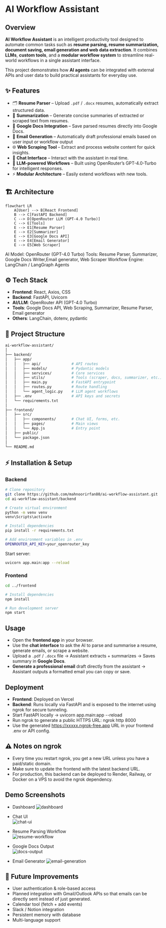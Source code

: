 # AI Workflow Assistant

## Overview

**AI Workflow Assistant** is an intelligent productivity tool designed to automate common tasks such as **resume parsing, resume summarization, document saving, email generation and web data extraction**.
It combines **LLMs**, **custom tools**, and a **modular workflow system** to streamline real-world workflows in a single assistant interface.

This project demonstrates how **AI agents** can be integrated with external APIs and user data to build practical assistants for everyday use.

## ✨ Features

* 🗂 **Resume Parser** – Upload `.pdf` / `.docx` resumes, automatically extract structured data.
* 📝 **Summarization** – Generate concise summaries of extracted or scraped text from resumes.
* 📄 **Google Docs Integration** – Save parsed resumes directly into Google Docs.
* 📧 **Email Generation** – Automatically draft professional emails based on user input or workflow output
* 🌐 **Web Scraping Tool** – Extract and process website content for quick insights.
* 💬 **Chat Interface** – Interact with the assistant in real time.
* 🧠 **LLM-powered Workflows** – Built using OpenRouter’s GPT-4.0-Turbo for intelligent responses.
* ⚡ **Modular Architecture** – Easily extend workflows with new tools.

## 🏗️ Architecture
```mermaid
flowchart LR
    A[User] --> B[React Frontend]
    B --> C[FastAPI Backend]
    C --> D[OpenRouter LLM (GPT-4.0 Turbo)]
    C --> E[Tools]
    E --> E1[Resume Parser]
    E --> E2[Summarizer]
    E --> E3[Google Docs API]
    E --> E4[Email Generator]
    E --> E5[Web Scraper]
```
AI Model: OpenRouter (GPT-4.0 Turbo)
Tools: Resume Parser, Summarizer, Google Docs Writer,Email generator, Web Scraper
Workflow Engine: LangChain / LangGraph Agents

## ⚙️ Tech Stack

* **Frontend**: React, Axios, CSS
* **Backend**: FastAPI, Uvicorn
* **AI/LLM**: OpenRouter API (GPT-4.0 Turbo)
* **Tools**: Google Docs API, Web Scraping, Summarizer, Resume Parser, Email generator
* **Others**: LangChain, dotenv, pydantic


## 📂 Project Structure

```bash
ai-workflow-assistant/
│
├── backend/
│   ├── app/
│   │   ├── api/              # API routes
│   │   ├── models/           # Pydantic models
│   │   ├── services/         # Core services
│   │   ├── utils/            # Tools (scraper, docs, summarizer, etc.)
│   │   ├── main.py           # FastAPI entrypoint
│   │   ├── routes.py         # Route handling
│   │   └── agent_logic.py    # LLM agent workflows
│   ├── .env                  # API keys and secrets
│   └── requirements.txt
│
├── frontend/
│   ├── src/
│   │   ├── components/       # Chat UI, forms, etc.
│   │   ├── pages/            # Main views
│   │   └── App.js            # Entry point
│   ├── public/
│   └── package.json
│
└── README.md
```

## ⚡ Installation & Setup

### Backend

```bash
# Clone repository
git clone https://github.com/mahnoorirfan80/ai-workflow-assistant.git
cd ai-workflow-assistant/backend

# Create virtual environment
python -m venv venv
venv\Scripts\activate     

# Install dependencies
pip install -r requirements.txt

# Add environment variables in .env
OPENROUTER_API_KEY=your_openrouter_key
```

Start server:

```bash
uvicorn app.main:app --reload
```
### Frontend

```bash
cd ../frontend

# Install dependencies
npm install

# Run development server
npm start
```

##  Usage

* Open the **frontend app** in your browser.
* Use the **chat interface** to ask the AI to parse and summarise a resume, generate emails, or scrape a website.
* Upload a `.pdf` / `.docx` file → Assistant extracts + summarizes → Saves summary in **Google Docs**.
* **Generate a professional email** draft directly from the assistant → Assistant outputs a formatted email you can copy or save.

##  Deployment

* **Frontend**: Deployed on Vercel
* **Backend**: Runs locally via FastAPI and is exposed to the internet using ngrok for secure tunneling.
* Start FastAPI locally → uvicorn app.main:app --reload
* Run ngrok to generate a public HTTPS URL: ngrok http 8000
* Use the generated https://xxxxx.ngrok-free.app URL in your frontend .env or API config.

## ⚠️ Notes on ngrok

* Every time you restart ngrok, you get a new URL unless you have a paid/static domain.
* Make sure to update the frontend with the latest backend URL.
* For production, this backend can be deployed to Render, Railway, or Docker on a VPS to avoid the ngrok dependency.

## Demo Screenshots

* Dashboard 
  ![dashboard](./assets/dashboard.png)

* Chat UI  
  ![chat-ui](./assets/chatbot.png)

* Resume Parsing Workflow  
  ![resume-workflow](./assets/resume.png)

* Google Docs Output  
  ![docs-output](./assets/ss1.jpg)

* Email Generator
  ![email-generation](./assets/email.png)


  
## 🚧 Future Improvements

*  User authentication & role-based access
*  Planned integration with Gmail/Outlook APIs so that emails can be directly sent instead of just generated.
*  Calendar tool (fetch + add events)
*  Slack / Notion integration
*  Persistent memory with database
*  Multi-language support

